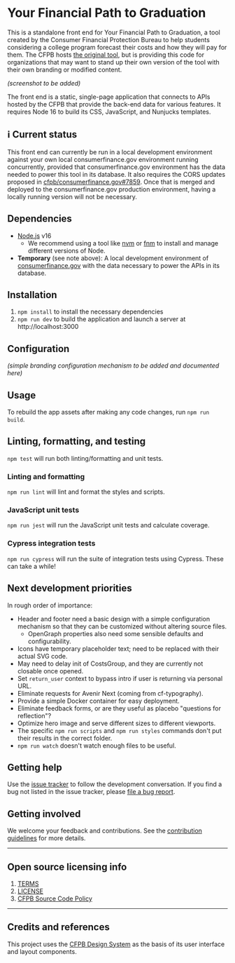 # Your Financial Path to Graduation

This is a standalone front end for Your Financial Path to Graduation,
a tool created by the Consumer Financial Protection Bureau
to help students considering a college program forecast their costs
and how they will pay for them.
The CFPB hosts
[the original tool](https://www.consumerfinance.gov/paying-for-college/your-financial-path-to-graduation/), but is providing this code for organizations that may want to
stand up their own version of the tool with their own branding or modified content.

_(screenshot to be added)_

The front end is a static, single-page application
that connects to APIs hosted by the CFPB
that provide the back-end data for various features.
It requires Node 16 to build its CSS, JavaScript, and Nunjucks templates.


## ℹ️ Current status

This front end can currently be run in a local development environment
against your own local consumerfinance.gov environment running concurrently,
provided that consumerfinance.gov environment has
the data needed to power this tool in its database.
It also requires the CORS updates proposed in
[cfpb/consumerfinance.gov#7859](https://github.com/cfpb/consumerfinance.gov/pull/7859).
Once that is merged and deployed to the consumerfinance.gov production environment,
having a locally running version will not be necessary.


## Dependencies

- [Node.js](https://nodejs.org/) v16
  - We recommend using a tool like [nvm](https://github.com/nvm-sh/nvm)
    or [fnm](https://github.com/Schniz/fnm)
    to install and manage different versions of Node.
- **Temporary** (see note above): A local development environment of
  [consumerfinance.gov](https://github.com/cfpb/consumerfinance.gov)
  with the data necessary to power the APIs in its database.


## Installation

1. `npm install` to install the necessary dependencies
1. `npm run dev` to build the application and launch a server at http://localhost:3000


## Configuration

_(simple branding configuration mechanism to be added and documented here)_


## Usage

To rebuild the app assets after making any code changes, run `npm run build`.


## Linting, formatting, and testing

`npm test` will run both linting/formatting and unit tests.

### Linting and formatting

`npm run lint` will lint and format the styles and scripts.

### JavaScript unit tests

`npm run jest` will run the JavaScript unit tests and calculate coverage.

### Cypress integration tests

`npm run cypress` will run the suite of integration tests using Cypress.
These can take a while!


## Next development priorities

In rough order of importance:

- Header and footer need a basic design with a simple configuration mechanism
  so that they can be customized without altering source files.
  - OpenGraph properties also need some sensible defaults and configurability.
- Icons have temporary placeholder text; need to be replaced with their actual SVG code.
- May need to delay init of CostsGroup, and they are currently not closable once opened.
- Set `return_user` context to bypass intro if user is returning via personal URL.
- Eliminate requests for Avenir Next (coming from cf-typography).
- Provide a simple Docker container for easy deployment.
- Eliminate feedback forms, or are they useful as placebo "questions for reflection"?
- Optimize hero image and serve different sizes to different viewports.
- The specific `npm run scripts` and `npm run styles` commands
  don't put their results in the correct folder.
- `npm run watch` doesn't watch enough files to be useful.


## Getting help

Use the [issue tracker](https://github.com/cfpb/grad-path/issues)
to follow the development conversation.
If you find a bug not listed in the issue tracker,
please [file a bug report](https://github.com/cfpb/grad-path/issues/new).


## Getting involved

We welcome your feedback and contributions.
See the [contribution guidelines](CONTRIBUTING.md) for more details.

---

## Open source licensing info

1. [TERMS](TERMS.md)
2. [LICENSE](LICENSE)
3. [CFPB Source Code Policy](https://github.com/cfpb/source-code-policy/)

---

## Credits and references

This project uses the [CFPB Design System](https://cfpb.github.io/design-system/)
as the basis of its user interface and layout components.
